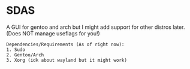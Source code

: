 # SDAS
A GUI for gentoo and arch but I might add support for other distros later.
 (Does NOT manage useflags for you!)
```
Dependencies/Requirements (As of right now):
1. Sudo
2. Gentoo/Arch 
3. Xorg (idk about wayland but it might work)
```
